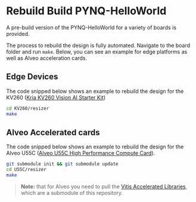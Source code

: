 # Rebuild Build PYNQ-HelloWorld

A pre-build version of the PYNQ-HelloWorld for a variety of boards is provided.

The process to rebuild the design is fully automated. Navigate to the board folder and run `make`. Below, you can see an example for edge platforms as well as Alveo acceleration cards.

## Edge Devices

The code snipped below shows an example to rebuild the design for the KV260 ([Kria KV260 Vision AI Starter Kit](https://www.xilinx.com/products/som/kria/kv260-vision-starter-kit.html))

```bash
cd KV260/resizer
make
```

## Alveo Accelerated cards

The code snipped below shows an example to rebuild the design for the Alveo U55C ([Alveo U55C High Performance Compute Card](https://www.xilinx.com/products/boards-and-kits/alveo/u55c.html)).

```bash
git submodule init && git submodule update
cd U55C/resizer
make
```

> **Note:** that for Alveo you need to pull the [Vitis Accelerated Libraries](https://github.com/Xilinx/Vitis_Libraries), which are a submodule of this repository.
